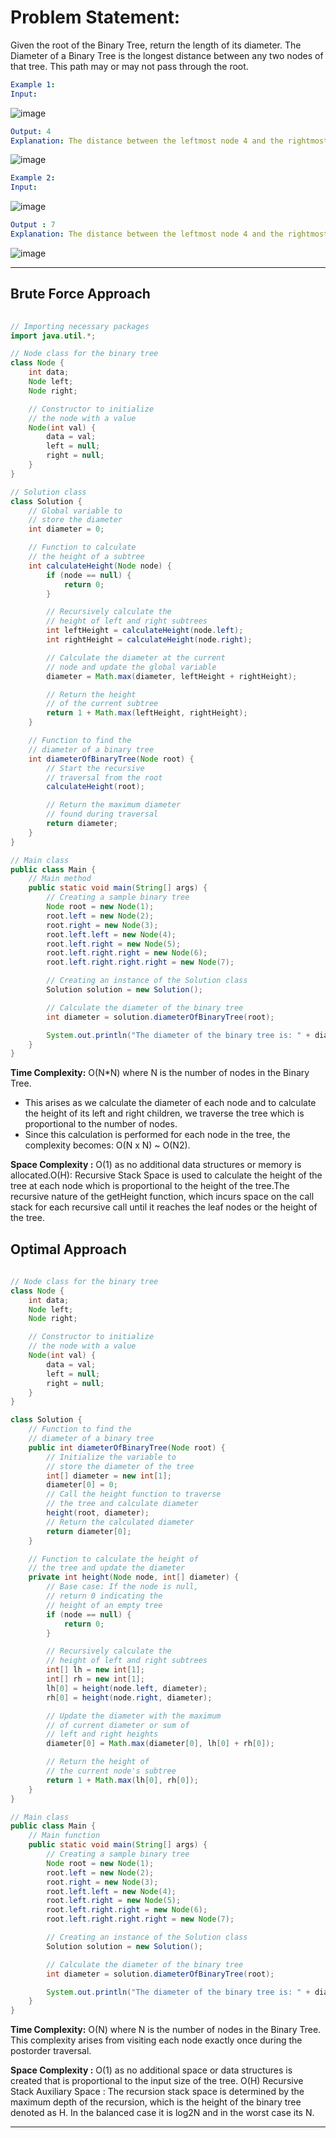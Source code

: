 # Problem Statement: 
Given the root of the Binary Tree, return the length of its diameter. The Diameter of a Binary Tree is the longest distance between any two nodes of that tree. This path may or may not pass through the root.

````yaml
Example 1:
Input:
````

![image](https://github.com/user-attachments/assets/f82332f5-63b9-47bb-b194-75816ef1f9bd)

````yaml
Output: 4
Explanation: The distance between the leftmost node 4 and the rightmost node 3 is 4, since this is the longest horizontal distance of the binary tree, hence its diameter.
````

![image](https://github.com/user-attachments/assets/9e95ef88-36a4-4ad5-b611-c51f8df62caf)

````yaml
Example 2:
Input:
````

![image](https://github.com/user-attachments/assets/37686387-ca6e-49af-b670-b7f72f28b710)

````yaml
Output : 7
Explanation: The distance between the leftmost node 4 and the rightmost node 3 is 4, since this is the longest horizontal distance of the binary tree, hence its diameter.
````

![image](https://github.com/user-attachments/assets/8f7d17f9-dcf1-4e57-b9de-7497970d99e6)

---

## Brute Force Approach
````java
                                
// Importing necessary packages
import java.util.*;

// Node class for the binary tree
class Node {
    int data;
    Node left;
    Node right;

    // Constructor to initialize
    // the node with a value
    Node(int val) {
        data = val;
        left = null;
        right = null;
    }
}

// Solution class
class Solution {
    // Global variable to
    // store the diameter
    int diameter = 0;

    // Function to calculate
    // the height of a subtree
    int calculateHeight(Node node) {
        if (node == null) {
            return 0;
        }

        // Recursively calculate the
        // height of left and right subtrees
        int leftHeight = calculateHeight(node.left);
        int rightHeight = calculateHeight(node.right);

        // Calculate the diameter at the current
        // node and update the global variable
        diameter = Math.max(diameter, leftHeight + rightHeight);

        // Return the height
        // of the current subtree
        return 1 + Math.max(leftHeight, rightHeight);
    }

    // Function to find the
    // diameter of a binary tree
    int diameterOfBinaryTree(Node root) {
        // Start the recursive
        // traversal from the root
        calculateHeight(root);

        // Return the maximum diameter
        // found during traversal
        return diameter;
    }
}

// Main class
public class Main {
    // Main method
    public static void main(String[] args) {
        // Creating a sample binary tree
        Node root = new Node(1);
        root.left = new Node(2);
        root.right = new Node(3);
        root.left.left = new Node(4);
        root.left.right = new Node(5);
        root.left.right.right = new Node(6);
        root.left.right.right.right = new Node(7);

        // Creating an instance of the Solution class
        Solution solution = new Solution();

        // Calculate the diameter of the binary tree
        int diameter = solution.diameterOfBinaryTree(root);

        System.out.println("The diameter of the binary tree is: " + diameter);
    }
}
````
**Time Complexity:** O(N*N) where N is the number of nodes in the Binary Tree.

- This arises as we calculate the diameter of each node and to calculate the height of its left and right children, we traverse the tree which is proportional to the number of nodes.
- Since this calculation is performed for each node in the tree, the complexity becomes: O(N x N) ~ O(N2).

**Space Complexity :** O(1) as no additional data structures or memory is allocated.O(H): Recursive Stack Space is used to calculate the height of the tree at each node which is proportional to the height of the tree.The recursive nature of the getHeight function, which incurs space on the call stack for each recursive call until it reaches the leaf nodes or the height of the tree.

## Optimal Approach
````java
                                
// Node class for the binary tree
class Node {
    int data;
    Node left;
    Node right;

    // Constructor to initialize
    // the node with a value
    Node(int val) {
        data = val;
        left = null;
        right = null;
    }
}

class Solution {
    // Function to find the
    // diameter of a binary tree
    public int diameterOfBinaryTree(Node root) {
        // Initialize the variable to
        // store the diameter of the tree
        int[] diameter = new int[1];
        diameter[0] = 0;
        // Call the height function to traverse
        // the tree and calculate diameter
        height(root, diameter);
        // Return the calculated diameter
        return diameter[0];
    }

    // Function to calculate the height of
    // the tree and update the diameter
    private int height(Node node, int[] diameter) {
        // Base case: If the node is null,
        // return 0 indicating the
        // height of an empty tree
        if (node == null) {
            return 0;
        }

        // Recursively calculate the
        // height of left and right subtrees
        int[] lh = new int[1];
        int[] rh = new int[1];
        lh[0] = height(node.left, diameter);
        rh[0] = height(node.right, diameter);

        // Update the diameter with the maximum
        // of current diameter or sum of
        // left and right heights
        diameter[0] = Math.max(diameter[0], lh[0] + rh[0]);

        // Return the height of
        // the current node's subtree
        return 1 + Math.max(lh[0], rh[0]);
    }
}

// Main class
public class Main {
    // Main function
    public static void main(String[] args) {
        // Creating a sample binary tree
        Node root = new Node(1);
        root.left = new Node(2);
        root.right = new Node(3);
        root.left.left = new Node(4);
        root.left.right = new Node(5);
        root.left.right.right = new Node(6);
        root.left.right.right.right = new Node(7);

        // Creating an instance of the Solution class
        Solution solution = new Solution();

        // Calculate the diameter of the binary tree
        int diameter = solution.diameterOfBinaryTree(root);

        System.out.println("The diameter of the binary tree is: " + diameter);
    }
}                                  
````

**Time Complexity:** O(N) where N is the number of nodes in the Binary Tree. This complexity arises from visiting each node exactly once during the postorder traversal.

**Space Complexity :** O(1) as no additional space or data structures is created that is proportional to the input size of the tree. O(H) Recursive Stack Auxiliary Space : The recursion stack space is determined by the maximum depth of the recursion, which is the height of the binary tree denoted as H. In the balanced case it is log2N and in the worst case its N.

---

